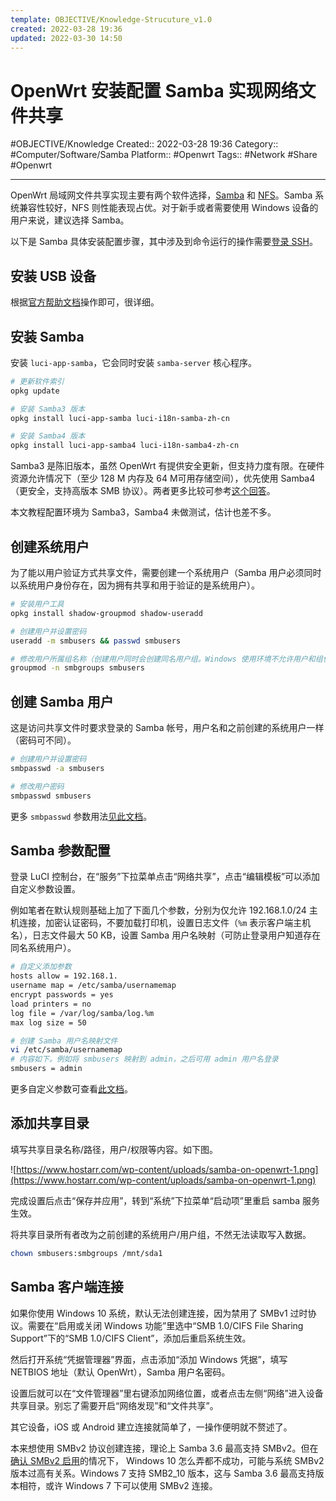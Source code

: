 ```yaml
---
template: OBJECTIVE/Knowledge-Strucuture_v1.0
created: 2022-03-28 19:36
updated: 2022-03-30 14:50
---
```

# OpenWrt 安装配置 Samba 实现网络文件共享
#OBJECTIVE/Knowledge 
Created:: 2022-03-28 19:36
Category:: #Computer/Software/Samba 
Platform:: #Openwrt 
Tags:: #Network #Share #Openwrt 

---

OpenWrt 局域网文件共享实现主要有两个软件选择，[Samba](https://openwrt.org/docs/guide-user/services/nas/cifs.server) 和 [NFS](https://openwrt.org/docs/guide-user/services/nas/nfs.server)。Samba 系统兼容性较好，NFS 则性能表现占优。对于新手或者需要使用 Windows 设备的用户来说，建议选择 Samba。

以下是 Samba 具体安装配置步骤，其中涉及到命令运行的操作需要[登录 SSH](https://openwrt.org/docs/guide-quick-start/sshadministration)。

## **安装 USB 设备**

根据[官方帮助文档](https://openwrt.org/docs/guide-user/storage/usb-drives)操作即可，很详细。

## **安装 Samba**

安装 `luci-app-samba`，它会同时安装 `samba-server` 核心程序。

```bash
# 更新软件索引
opkg update

# 安装 Samba3 版本
opkg install luci-app-samba luci-i18n-samba-zh-cn

# 安装 Samba4 版本
opkg install luci-app-samba4 luci-i18n-samba4-zh-cn
```

Samba3 是陈旧版本，虽然 OpenWrt 有提供安全更新，但支持力度有限。在硬件资源允许情况下（至少 128 M 内存及 64 M可用存储空间），优先使用 Samba4（更安全，支持高版本 SMB 协议）。两者更多比较可参考[这个回答](https://forum.openwrt.org/t/53303/3)。

本文教程配置环境为 Samba3，Samba4 未做测试，估计也差不多。

## **创建系统用户**

为了能以用户验证方式共享文件，需要创建一个系统用户（Samba 用户必须同时以系统用户身份存在，因为拥有共享和用于验证的是系统用户）。

```bash
# 安装用户工具
opkg install shadow-groupmod shadow-useradd

# 创建用户并设置密码
useradd -m smbusers && passwd smbusers

# 修改用户所属组名称（创建用户同时会创建同名用户组。Windows 使用环境不允许用户和组使用相同名称）
groupmod -n smbgroups smbusers
```

## **创建 Samba 用户**

这是访问共享文件时要求登录的 Samba 帐号，用户名和之前创建的系统用户一样（密码可不同）。

```bash
# 创建用户并设置密码
smbpasswd -a smbusers

# 修改用户密码
smbpasswd smbusers
```

更多 `smbpasswd` 参数用法[见此文档](https://www.samba.org/samba/docs/current/man-html/smbpasswd.8.html)。

## **Samba 参数配置**

登录 LuCI 控制台，在“服务”下拉菜单点击“网络共享”，点击“编辑模板”可以添加自定义参数设置。

例如笔者在默认规则基础上加了下面几个参数，分别为仅允许 192.168.1.0/24 主机连接，加密认证密码，不要加载打印机，设置日志文件（`%m` 表示客户端主机名），日志文件最大 50 KB，设置 Samba 用户名映射（可防止登录用户知道存在同名系统用户）。

```bash
# 自定义添加参数
hosts allow = 192.168.1.
username map = /etc/samba/usernamemap
encrypt passwords = yes
load printers = no
log file = /var/log/samba/log.%m
max log size = 50

# 创建 Samba 用户名映射文件
vi /etc/samba/usernamemap
# 内容如下。例如将 smbusers 映射到 admin，之后可用 admin 用户名登录
smbusers = admin
```

更多自定义参数可查看[此文档](https://www.samba.org/samba/docs/current/man-html/smb.conf.5.html)。

## **添加共享目录**

填写共享目录名称/路径，用户/权限等内容。如下图。

![https://www.hostarr.com/wp-content/uploads/samba-on-openwrt-1.png](https://www.hostarr.com/wp-content/uploads/samba-on-openwrt-1.png)

完成设置后点击“保存并应用”，转到“系统”下拉菜单“启动项”里重启 samba 服务生效。

将共享目录所有者改为之前创建的系统用户/用户组，不然无法读取写入数据。

```bash
chown smbusers:smbgroups /mnt/sda1
```

## **Samba 客户端连接**

如果你使用 Windows 10 系统，默认无法创建连接，因为禁用了 SMBv1 过时协议。需要在“启用或关闭 Windows 功能”里选中“SMB 1.0/CIFS File Sharing Support”下的“SMB 1.0/CIFS Client”，添加后重启系统生效。

然后打开系统“凭据管理器”界面，点击添加“添加 Windows 凭据”，填写 NETBIOS 地址（默认 OpenWrt），Samba 用户名密码。

设置后就可以在“文件管理器”里右键添加网络位置，或者点击左侧“网络”进入设备共享目录。别忘了需要开启“网络发现”和“文件共享”。

其它设备，iOS 或 Android 建立连接就简单了，一操作便明就不赘述了。

本来想使用 SMBv2 协议创建连接，理论上 Samba 3.6 最高支持 SMBv2。但在[确认 SMBv2 启用](https://docs.microsoft.com/en-us/windows-server/storage/file-server/troubleshoot/detect-enable-and-disable-smbv1-v2-v3)的情况下， Windows 10 怎么弄都不成功，可能与系统 SMBv2 版本过高有关系。Windows 7 支持 SMB2_10 版本，这与 Samba 3.6 最高支持版本相符，或许 Windows 7 下可以使用 SMBv2 连接。